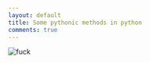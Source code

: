 ```yaml
---
layout: default
title: Some pythonic methods in python
comments: true
---
```


![fuck](/blog/images/C++.png)
